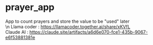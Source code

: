 # prayer_app
App to count prayers and store the value to be "used" later   
\n Llama coder : https://llamacoder.together.ai/share/xKVfL   
Claude AI : https://claude.site/artifacts/a6d6e070-fce1-435b-9067-e6f53881381e   
